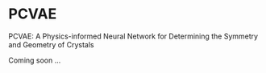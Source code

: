 # PCVAE
PCVAE: A Physics-informed Neural Network for Determining the Symmetry and Geometry of Crystals

Coming soon ...

